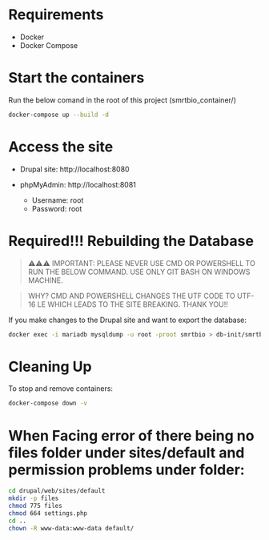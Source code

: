# Requirements
- Docker
- Docker Compose

# Start the containers
Run the below comand in the root of this project (smrtbio_container/)
```bash
docker-compose up --build -d
```

# Access the site

- Drupal site: http://localhost:8080

- phpMyAdmin: http://localhost:8081
	- Username: root
	- Password: root

# **Required!!!** Rebuilding the Database

> ⚠️⚠️⚠️ IMPORTANT: 
> PLEASE NEVER USE CMD OR POWERSHELL TO RUN THE BELOW COMMAND. USE ONLY GIT BASH ON WINDOWS MACHINE.

> WHY? 
> CMD AND POWERSHELL CHANGES THE UTF CODE TO UTF-16 LE WHICH LEADS TO THE SITE BREAKING. THANK YOU!!

If you make changes to the Drupal site and want to export the database:
```bash
docker exec -i mariadb mysqldump -u root -proot smrtbio > db-init/smrtbio.sql
```

# Cleaning Up

To stop and remove containers:
``` bash 
docker-compose down -v
```



# When Facing error of there being no files folder under sites/default and permission problems under folder:
``` bash
cd drupal/web/sites/default
mkdir -p files
chmod 775 files
chmod 664 settings.php
cd ..
chown -R www-data:www-data default/
```
